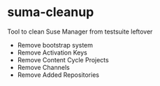 # suma-cleanup
Tool to clean Suse Manager from testsuite leftover

 - Remove bootstrap system
 - Remove Activation Keys
 - Remove Content Cycle Projects
 - Remove Channels
 - Remove Added Repositories